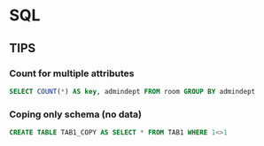 SQL
===========

## TIPS

### Count for multiple attributes

```sql
SELECT COUNT(*) AS key, admindept FROM room GROUP BY admindept
```


### Coping only schema (no data)

```sql
CREATE TABLE TAB1_COPY AS SELECT * FROM TAB1 WHERE 1<>1
```
